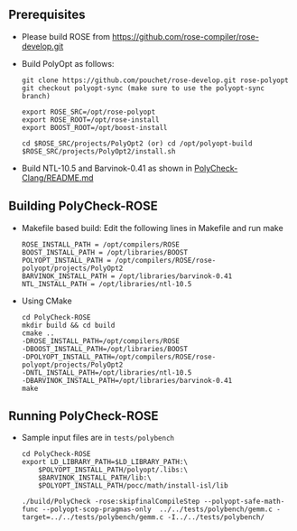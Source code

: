 Prerequisites
--------------

- Please build ROSE from https://github.com/rose-compiler/rose-develop.git

- Build PolyOpt as follows:

	```
	git clone https://github.com/pouchet/rose-develop.git rose-polyopt
	git checkout polyopt-sync (make sure to use the polyopt-sync branch)

	export ROSE_SRC=/opt/rose-polyopt
	export ROSE_ROOT=/opt/rose-install
	export BOOST_ROOT=/opt/boost-install

	cd $ROSE_SRC/projects/PolyOpt2 (or) cd /opt/polyopt-build
	$ROSE_SRC/projects/PolyOpt2/install.sh
	```

- Build NTL-10.5 and Barvinok-0.41 as shown in [PolyCheck-Clang/README.md](../PolyCheck-Clang/README.md)

Building PolyCheck-ROSE
------------------------
- Makefile based build: Edit the following lines in Makefile and run make  
	```
	ROSE_INSTALL_PATH = /opt/compilers/ROSE
	BOOST_INSTALL_PATH = /opt/libraries/BOOST
	POLYOPT_INSTALL_PATH = /opt/compilers/ROSE/rose-polyopt/projects/PolyOpt2
	BARVINOK_INSTALL_PATH = /opt/libraries/barvinok-0.41
	NTL_INSTALL_PATH = /opt/libraries/ntl-10.5
	```

- Using CMake
	```
	cd PolyCheck-ROSE
	mkdir build && cd build
	cmake .. 
	-DROSE_INSTALL_PATH=/opt/compilers/ROSE 
	-DBOOST_INSTALL_PATH=/opt/libraries/BOOST 
	-DPOLYOPT_INSTALL_PATH=/opt/compilers/ROSE/rose-polyopt/projects/PolyOpt2
    -DNTL_INSTALL_PATH=/opt/libraries/ntl-10.5
    -DBARVINOK_INSTALL_PATH=/opt/libraries/barvinok-0.41 	
	make
	```

Running PolyCheck-ROSE
-----------------------
- Sample input files are in `tests/polybench`
	```	
	cd PolyCheck-ROSE
	export LD_LIBRARY_PATH=$LD_LIBRARY_PATH:\
		$POLYOPT_INSTALL_PATH/polyopt/.libs:\
		$BARVINOK_INSTALL_PATH/lib:\
		$POLYOPT_INSTALL_PATH/pocc/math/install-isl/lib

	./build/PolyCheck -rose:skipfinalCompileStep --polyopt-safe-math-func --polyopt-scop-pragmas-only  ../../tests/polybench/gemm.c -target=../../tests/polybench/gemm.c -I../../tests/polybench/
	```

